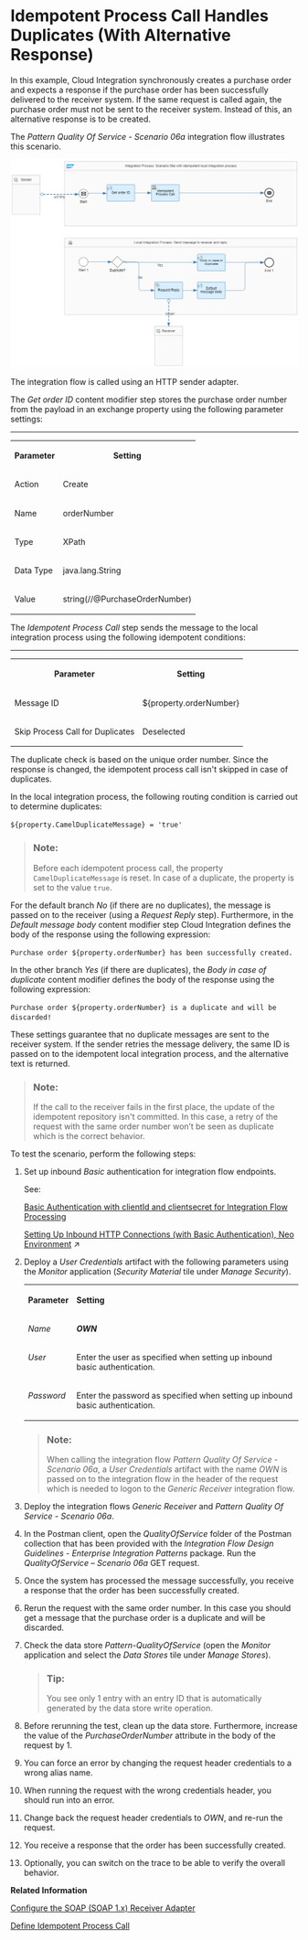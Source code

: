 <!-- loioa8706217bf174994bdca4cbe2b06955e -->

# Idempotent Process Call Handles Duplicates \(With Alternative Response\)

In this example, Cloud Integration synchronously creates a purchase order and expects a response if the purchase order has been successfully delivered to the receiver system. If the same request is called again, the purchase order must not be sent to the receiver system. Instead of this, an alternative response is to be created.

The *Pattern Quality Of Service - Scenario 06a* integration flow illustrates this scenario.

 ![](images/Image_Scenario_with_alternative_response_be42d15.png) 

The integration flow is called using an HTTP sender adapter.

The *Get order ID* content modifier step stores the purchase order number from the payload in an exchange property using the following parameter settings:

****


<table>
<tr>
<th valign="top">

Parameter



</th>
<th valign="top">

Setting



</th>
</tr>
<tr>
<td valign="top">

Action



</td>
<td valign="top">

Create



</td>
</tr>
<tr>
<td valign="top">

Name



</td>
<td valign="top">

orderNumber



</td>
</tr>
<tr>
<td valign="top">

Type



</td>
<td valign="top">

XPath



</td>
</tr>
<tr>
<td valign="top">

Data Type



</td>
<td valign="top">

java.lang.String



</td>
</tr>
<tr>
<td valign="top">

Value



</td>
<td valign="top">

string\(//@PurchaseOrderNumber\)



</td>
</tr>
</table>

The *Idempotent Process Call* step sends the message to the local integration process using the following idempotent conditions:

****


<table>
<tr>
<th valign="top">

Parameter



</th>
<th valign="top">

Setting



</th>
</tr>
<tr>
<td valign="top">

Message ID



</td>
<td valign="top">

$\{property.orderNumber\}



</td>
</tr>
<tr>
<td valign="top">

Skip Process Call for Duplicates



</td>
<td valign="top">

Deselected



</td>
</tr>
</table>

The duplicate check is based on the unique order number. Since the response is changed, the idempotent process call isn't skipped in case of duplicates.

In the local integration process, the following routing condition is carried out to determine duplicates:

`${property.CamelDuplicateMessage} = 'true'`

> ### Note:  
> Before each idempotent process call, the property `CamelDuplicateMessage` is reset. In case of a duplicate, the property is set to the value `true`.

For the default branch *No* \(if there are no duplicates\), the message is passed on to the receiver \(using a *Request Reply* step\). Furthermore, in the *Default message body* content modifier step Cloud Integration defines the body of the response using the following expression:

`Purchase order ${property.orderNumber} has been successfully created.`

In the other branch *Yes* \(if there are duplicates\), the *Body in case of duplicate* content modifier defines the body of the response using the following expression:

`Purchase order ${property.orderNumber} is a duplicate and will be discarded!`

These settings guarantee that no duplicate messages are sent to the receiver system. If the sender retries the message delivery, the same ID is passed on to the idempotent local integration process, and the alternative text is returned.

> ### Note:  
> If the call to the receiver fails in the first place, the update of the idempotent repository isn't committed. In this case, a retry of the request with the same order number won’t be seen as duplicate which is the correct behavior.

To test the scenario, perform the following steps:

1.  Set up inbound *Basic* authentication for integration flow endpoints.

    See:

    [Basic Authentication with clientId and clientsecret for Integration Flow Processing](../40-RemoteSystems/basic-authentication-with-clientid-and-clientsecret-for-integration-flow-processing-647eeb3.md)

    [Setting Up Inbound HTTP Connections (with Basic Authentication), Neo Environment](https://help.sap.com/viewer/368c481cd6954bdfa5d0435479fd4eaf/Cloud/en-US/391c45cfcd0f4435952ab085283b7f7d.html "") :arrow_upper_right:

2.  Deploy a *User Credentials* artifact with the following parameters using the *Monitor* application \(*Security Material* tile under *Manage Security*\).


    <table>
    <tr>
    <th valign="top">

    Parameter


    
    </th>
    <th valign="top">

    Setting


    
    </th>
    </tr>
    <tr>
    <td valign="top">

    *Name*


    
    </td>
    <td valign="top">

    ***OWN***


    
    </td>
    </tr>
    <tr>
    <td valign="top">

    *User*


    
    </td>
    <td valign="top">

    Enter the user as specified when setting up inbound basic authentication.


    
    </td>
    </tr>
    <tr>
    <td valign="top">

    *Password*


    
    </td>
    <td valign="top">

    Enter the password as specified when setting up inbound basic authentication.


    
    </td>
    </tr>
    </table>
    
    > ### Note:  
    > When calling the integration flow *Pattern Quality Of Service - Scenario 06a*, a *User Credentials* artifact with the name *OWN* is passed on to the integration flow in the header of the request which is needed to logon to the *Generic Receiver* integration flow.

3.  Deploy the integration flows *Generic Receiver* and *Pattern Quality Of Service - Scenario 06a*.
4.  In the Postman client, open the *QualityOfService* folder of the Postman collection that has been provided with the *Integration Flow Design Guidelines - Enterprise Integration Patterns* package. Run the *QualityOfService – Scenario 06a* GET request.
5.  Once the system has processed the message successfully, you receive a response that the order has been successfully created.
6.  Rerun the request with the same order number. In this case you should get a message that the purchase order is a duplicate and will be discarded.
7.  Check the data store *Pattern-QualityOfService* \(open the *Monitor* application and select the *Data Stores* tile under *Manage Stores*\).

    > ### Tip:  
    > You see only 1 entry with an entry ID that is automatically generated by the data store write operation.

8.  Before rerunning the test, clean up the data store. Furthermore, increase the value of the *PurchaseOrderNumber* attribute in the body of the request by 1.
9.  You can force an error by changing the request header credentials to a wrong alias name.
10. When running the request with the wrong credentials header, you should run into an error.
11. Change back the request header credentials to *OWN*, and re-run the request.
12. You receive a response that the order has been successfully created.
13. Optionally, you can switch on the trace to be able to verify the overall behavior.

**Related Information**  


[Configure the SOAP \(SOAP 1.x\) Receiver Adapter](configure-the-soap-soap-1-x-receiver-adapter-57f7b34.md "The SOAP (SOAP 1.x) receiver adapter enables a SAP BTP tenant to exchange messages with a receiver system that supports Simple Object Access Protocol (SOAP) 1.1.")

[Define Idempotent Process Call](define-idempotent-process-call-84c85d7.md "Execute a process call step to check if an incoming message was already processed, and skip the processing of this message.")

